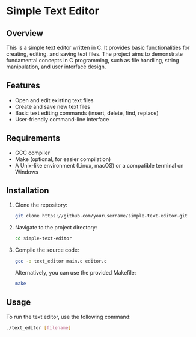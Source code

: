 # Simple Text Editor

## Overview

This is a simple text editor written in C. It provides basic functionalities for creating, editing, and saving text files. The project aims to demonstrate fundamental concepts in C programming, such as file handling, string manipulation, and user interface design.

## Features

- Open and edit existing text files
- Create and save new text files
- Basic text editing commands (insert, delete, find, replace)
- User-friendly command-line interface

## Requirements

- GCC compiler
- Make (optional, for easier compilation)
- A Unix-like environment (Linux, macOS) or a compatible terminal on Windows

## Installation

1. Clone the repository:
    ```sh
    git clone https://github.com/yourusername/simple-text-editor.git
    ```

2. Navigate to the project directory:
    ```sh
    cd simple-text-editor
    ```

3. Compile the source code:
    ```sh
    gcc -o text_editor main.c editor.c
    ```

    Alternatively, you can use the provided Makefile:
    ```sh
    make
    ```

## Usage

To run the text editor, use the following command:
```sh
./text_editor [filename]
```